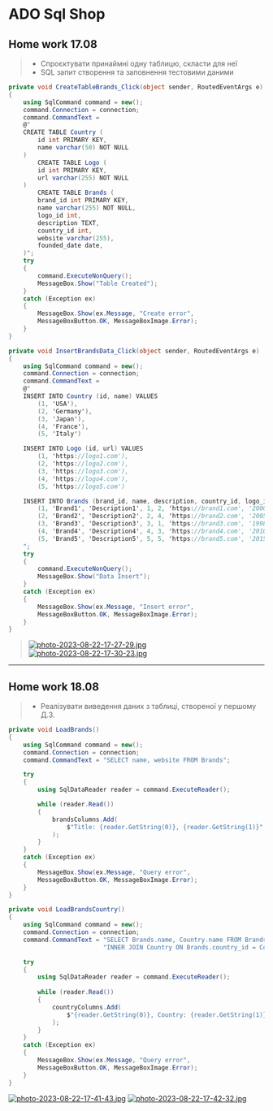 # ADO Sql Shop
## Home work 17.08
> * Спроєктувати принаймні одну таблицю, скласти для неї 
> * SQL запит створення та заповнення тестовими даними
```cs
private void CreateTableBrands_Click(object sender, RoutedEventArgs e)
{
    using SqlCommand command = new();
    command.Connection = connection;
    command.CommandText =
    @"
    CREATE TABLE Country (
        id int PRIMARY KEY,
        name varchar(50) NOT NULL
    )
        CREATE TABLE Logo (
        id int PRIMARY KEY,
        url varchar(255) NOT NULL
    )
        CREATE TABLE Brands (
        brand_id int PRIMARY KEY,
        name varchar(255) NOT NULL,
        logo_id int,
        description TEXT,
        country_id int,
        website varchar(255),
        founded_date date,                    
    )";
    try
    {
        command.ExecuteNonQuery();
        MessageBox.Show("Table Created");
    }
    catch (Exception ex)
    {
        MessageBox.Show(ex.Message, "Create error",
        MessageBoxButton.OK, MessageBoxImage.Error);
    }
}
```
```cs
private void InsertBrandsData_Click(object sender, RoutedEventArgs e)
{
    using SqlCommand command = new();
    command.Connection = connection;
    command.CommandText =
    @"
    INSERT INTO Country (id, name) VALUES
        (1, 'USA'),
        (2, 'Germany'),
        (3, 'Japan'),
        (4, 'France'),
        (5, 'Italy')

    INSERT INTO Logo (id, url) VALUES
        (1, 'https://logo1.com'),           
        (2, 'https://logo2.com'),           
        (3, 'https://logo3.com'),           
        (4, 'https://logo4.com'),           
        (5, 'https://logo5.com')            

    INSERT INTO Brands (brand_id, name, description, country_id, logo_id, website, founded_date) VALUES
        (1, 'Brand1', 'Description1', 1, 2, 'https://brand1.com', '2000-01-01'),
        (2, 'Brand2', 'Description2', 2, 4, 'https://brand2.com', '2005-02-15'),
        (3, 'Brand3', 'Description3', 3, 1, 'https://brand3.com', '1998-07-10'),
        (4, 'Brand4', 'Description4', 4, 3, 'https://brand4.com', '2010-03-20'),
        (5, 'Brand5', 'Description5', 5, 5, 'https://brand5.com', '2015-11-05')
    ";
    try
    {
        command.ExecuteNonQuery();
        MessageBox.Show("Data Insert");
    }
    catch (Exception ex)
    {
        MessageBox.Show(ex.Message, "Insert error",
        MessageBoxButton.OK, MessageBoxImage.Error);
    }
}
```
> [![photo-2023-08-22-17-27-29.jpg](https://i.postimg.cc/g08J1nn8/photo-2023-08-22-17-27-29.jpg)](https://postimg.cc/hJ4cd48t)
> [![photo-2023-08-22-17-30-23.jpg](https://i.postimg.cc/x84nX2X9/photo-2023-08-22-17-30-23.jpg)](https://postimg.cc/JHZ9FS3F)
----
## Home work 18.08
> * Реалізувати виведення даних з таблиці, створеної у першому Д.З.
```cs
private void LoadBrands()
{            
    using SqlCommand command = new();
    command.Connection = connection;
    command.CommandText = "SELECT name, website FROM Brands";

    try
    {
        using SqlDataReader reader = command.ExecuteReader();

        while (reader.Read())
        {
            brandsColumns.Add(
                $"Title: {reader.GetString(0)}, {reader.GetString(1)}"
            );
        }
    }
    catch (Exception ex)
    {
        MessageBox.Show(ex.Message, "Query error",
        MessageBoxButton.OK, MessageBoxImage.Error);
    }
}
```
```cs
private void LoadBrandsCountry()
{
    using SqlCommand command = new();
    command.Connection = connection;
    command.CommandText = "SELECT Brands.name, Country.name FROM Brands " +
                          "INNER JOIN Country ON Brands.country_id = Country.id";

    try
    {
        using SqlDataReader reader = command.ExecuteReader();
    
        while (reader.Read())
        {
            countryColumns.Add(
                $"{reader.GetString(0)}, Country: {reader.GetString(1)}"
            );
        }
    }
    catch (Exception ex)
    {
        MessageBox.Show(ex.Message, "Query error",
        MessageBoxButton.OK, MessageBoxImage.Error);
    }
}
```
[![photo-2023-08-22-17-41-43.jpg](https://i.postimg.cc/7PnydSXq/photo-2023-08-22-17-41-43.jpg)](https://postimg.cc/5jyGFYZr)
[![photo-2023-08-22-17-42-32.jpg](https://i.postimg.cc/CLMVgd6k/photo-2023-08-22-17-42-32.jpg)](https://postimg.cc/0r44G5vy)
